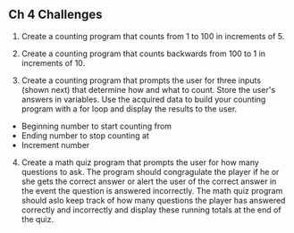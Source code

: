 ## Ch 4 Challenges

1.  Create a counting program that counts from 1 to 100 in increments of 5.

2.  Create a counting program that counts backwards from 100 to 1 in increments of 10.

3.  Create a counting program that prompts the user for three inputs (shown next) that determine
  how and what to count. Store the user's answers in variables. Use the acquired data to build 
  your counting program with a for loop and display the results to the user.

  * Beginning number to start counting from
  * Ending number to stop counting at
  * Increment number

4.  Create a math quiz program that prompts the user for how many questions to ask.
The program should congragulate the player if he or she gets the correct answer or 
alert the user of the correct answer in the event the question is answered incorrectly.
The math quiz program should aslo keep track of how many questions the player has answered
correctly and incorrectly and display these running totals at the end of the quiz.
